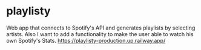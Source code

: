 
# playlisty
Web app that connects to Spotify's API and generates playlists by selecting artists. Also I want to add a functionality to make the user able to watch his own Spotify's Stats.
https://playlisty-production.up.railway.app/

